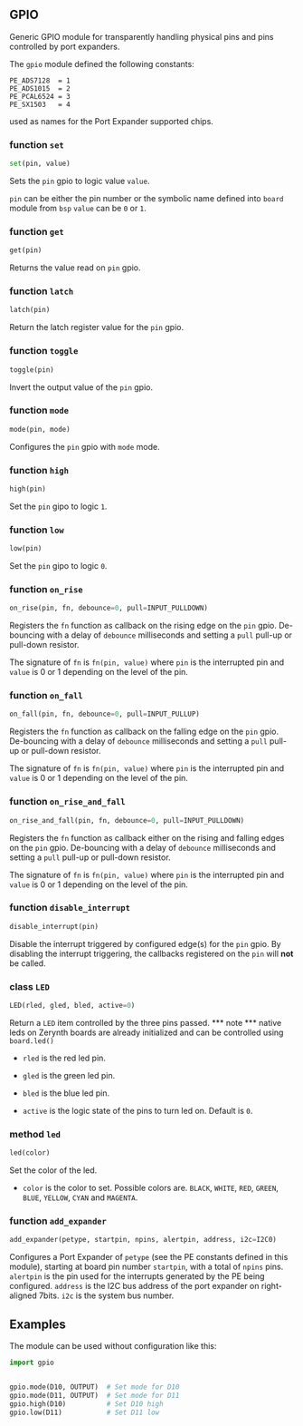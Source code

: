 ## GPIO

Generic GPIO module for transparently handling physical pins and pins controlled by port expanders.

The `gpio` module defined the following constants:
```
PE_ADS7128  = 1
PE_ADS1015  = 2
PE_PCAL6524 = 3
PE_SX1503   = 4
```
used as names for the Port Expander supported chips.

### function `set`
```python
set(pin, value)
```
Sets the `pin` gpio to logic value `value`.

`pin` can be either the pin number or the symbolic name defined into `board` module from `bsp` `value` can be `0` or `1`.

### function `get`
```python
get(pin)
```
Returns the value read on `pin` gpio.

### function `latch`
```python
latch(pin)
```
Return the latch register value for the `pin` gpio.

### function `toggle`
```python
toggle(pin)
```
Invert the output value of the `pin` gpio.

### function `mode`
```python
mode(pin, mode)
```
Configures the `pin` gpio with `mode` mode.

### function `high`
```python
high(pin)
```
Set the `pin` gipo to logic `1`.

### function `low`
```python
low(pin)
```
Set the `pin` gipo to logic `0`.

### function `on_rise`
```python
on_rise(pin, fn, debounce=0, pull=INPUT_PULLDOWN)
```
Registers the `fn` function as callback on the rising edge on the `pin` gpio. De-bouncing with a delay of `debounce` milliseconds and setting a `pull` pull-up or pull-down resistor. 

The signature of `fn` is `fn(pin, value)` where `pin` is the interrupted pin and `value` is 0 or 1 depending on the level of the pin.

### function `on_fall`
```python
on_fall(pin, fn, debounce=0, pull=INPUT_PULLUP)
```
Registers the `fn` function as callback on the falling edge on the `pin` gpio. De-bouncing with a delay of `debounce` milliseconds and setting a `pull` pull-up or pull-down resistor.

The signature of `fn` is `fn(pin, value)` where `pin` is the interrupted pin and `value` is 0 or 1 depending on the level of the pin.

### function `on_rise_and_fall`
```python
on_rise_and_fall(pin, fn, debounce=0, pull=INPUT_PULLDOWN)
```
Registers the `fn` function as callback either on the rising and falling edges on the `pin` gpio. De-bouncing with a delay of `debounce` milliseconds and setting a `pull` pull-up or pull-down resistor.

The signature of `fn` is `fn(pin, value)` where `pin` is the interrupted pin and `value` is 0 or 1 depending on the level of the pin.

### function `disable_interrupt`
```python
disable_interrupt(pin)
```
Disable the interrupt triggered by configured edge(s) for the `pin` gpio. By disabling the interrupt triggering, the callbacks registered on the `pin` will **not** be called.

### class `LED`
```python
LED(rled, gled, bled, active=0)
```
Return a `LED` item controlled by the three pins passed.
*** note *** native leds on Zerynth boards are already initialized and can be controlled using `board.led()`

* `rled` is the red led pin.

* `gled` is the green led pin.

* `bled` is the blue led pin.

* `active` is the logic state of the pins to turn led on. Default is `0`.

### method `led`
```python
led(color)
```
Set the color of the led.

* `color` is the color to set. Possible colors are. `BLACK`, `WHITE`, `RED`, `GREEN`, `BLUE`, `YELLOW`, `CYAN` and `MAGENTA`.

### function `add_expander`
```python
add_expander(petype, startpin, npins, alertpin, address, i2c=I2C0)
```
Configures a Port Expander of `petype` (see the PE constants defined in this module), starting at board pin number `startpin`, with a total of `npins` pins. `alertpin` is the pin used for the interrupts generated by the PE being configured. `address` is the I2C bus address of the port expander on right-aligned 7bits. `i2c` is the system bus number.

## Examples
 
The module can be used without configuration like this:
```python
import gpio


gpio.mode(D10, OUTPUT)  # Set mode for D10
gpio.mode(D11, OUTPUT)  # Set mode for D11
gpio.high(D10)          # Set D10 high
gpio.low(D11)           # Set D11 low
```

